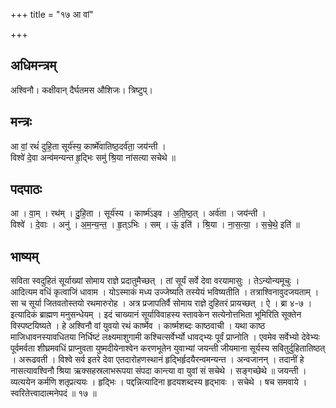 +++
title = "१७ आ वां"

+++
## अधिमन्त्रम्
अश्विनौ। कक्षीवान् दैर्घतमस औशिजः। त्रिष्टुप्।

## मन्त्रः
आ वां॒ रथं॑ दुहि॒ता सूर्य॑स्य॒ कार्ष्मे॑वातिष्ठ॒दर्व॑ता॒ जय॑न्ती ।  
विश्वे॑ दे॒वा अन्व॑मन्यन्त हृ॒द्भिः समु॑ श्रि॒या ना॑सत्या सचेथे ॥

## पदपाठः
आ । वा॒म् । रथ॑म् । दु॒हि॒ता । सूर्य॑स्य । कार्ष्म॑ऽइव । अ॒ति॒ष्ठ॒त् । अर्व॑ता । जय॑न्ती ।  
विश्वे॑ । दे॒वाः । अनु॑ । अ॒म॒न्य॒न्त॒ । हृ॒त्ऽभिः । सम् । ऊं॒ इति॑ । श्रि॒या । ना॒स॒त्या॒ । स॒चे॒थे॒ इति॑ ॥

## भाष्यम्
सविता स्वदुहितं सूर्याख्यां सोमाय राज्ञे प्रदातुमैच्छत् । तां सूर्यं सर्वे देवा वरयामासुः । तेऽन्योन्यमूचुः । आदित्यम वधिं कृत्वाजिं धावाम । योऽस्माकं मध्य उज्जेष्यति तस्येयं भविष्यतीति । तत्राश्विनावुदजयताम् । सा च सूर्या जितवतोस्तयो रथमारुरोह । अत्र प्रजापतिर्वै सोमाय राज्ञे दुहितरं प्रायच्छत् । ऐ । ब्रा ४-७ । इत्यादिकं ब्राह्मण मनुसन्धेयम् । इदं चाख्यानं सूर्याविवाहस्य स्तावकेन सत्येनोत्तभिता भूमिरिति सूक्तेन विस्पष्टयिष्यते । हे अश्विनौ वां युवयो रथं कार्ष्मेव । कार्ष्मशब्दः काष्ठवाची । यथा काष्ठ माजिधावनस्यावधितया निर्धिष्टं लक्ष्यमाशुगामी कश्चित्सर्वेर्भ्यो धावद्भ्यः पूर्वं प्राप्नोति । एवमेव सर्वेभ्यो देवेभ्यः पूर्वमर्वता शीघ्रमवधिं प्राप्नुवता युष्मदीयेनाश्वेन करणभूतेन युवाभ्यां जयन्ती जीयमाना सूर्यस्य सवितुर्दुहितातिष्ठत् । अरूढवती । विश्वे सर्व इतरे देवा एतदारोहणस्थानं हृद्भिर्हृदयैरन्वमन्यन्त । अन्वजानन् । तदानीं हे नासत्यावश्विनौ श्रिया ऋक्सहस्रलाभरूपया संपदा कान्त्या वा युवां सं सचेथे । सङ्गच्छेथे ॥ जयन्ती । व्यत्ययेन कर्मणि शतृप्रत्ययः । हृद्भिः । पद्दन्नित्यादिना हृदयशब्दस्य हृद्भावः । सचेथे । षच समवाये । स्वरितेत्त्वादात्मनेपदं ॥ १७ ॥